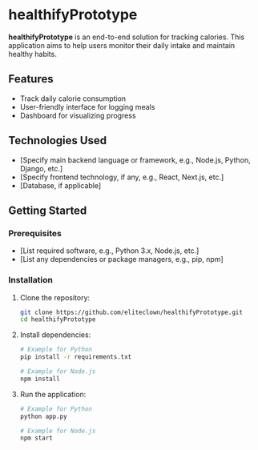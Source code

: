 # healthifyPrototype

**healthifyPrototype** is an end-to-end solution for tracking calories. This application aims to help users monitor their daily intake and maintain healthy habits.

## Features
- Track daily calorie consumption
- User-friendly interface for logging meals
- Dashboard for visualizing progress

## Technologies Used
- [Specify main backend language or framework, e.g., Node.js, Python, Django, etc.]
- [Specify frontend technology, if any, e.g., React, Next.js, etc.]
- [Database, if applicable]

## Getting Started

### Prerequisites
- [List required software, e.g., Python 3.x, Node.js, etc.]
- [List any dependencies or package managers, e.g., pip, npm]

### Installation
1. Clone the repository:
   ```bash
   git clone https://github.com/eliteclown/healthifyPrototype.git
   cd healthifyPrototype
   ```
2. Install dependencies:
   ```bash
   # Example for Python
   pip install -r requirements.txt

   # Example for Node.js
   npm install
   ```
3. Run the application:
   ```bash
   # Example for Python
   python app.py

   # Example for Node.js
   npm start
   ```
